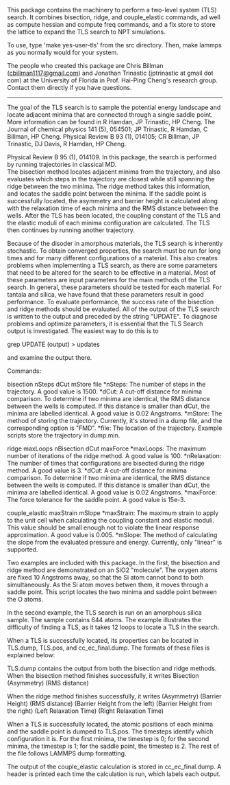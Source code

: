 This package contains the machinery to perform a two-level system (TLS) search.
It combines bisection, ridge, and couple_elastic commands, ad well as 
compute hessian and compute freq commands, and a fix store to store the lattice to expand
the TLS search to NPT simulations.

To use, type 'make yes-user-tls' from the src directory.  Then, make
lammps as you normally would for your system.

The people who created this package are Chris Billman (cbillman1117@gmail.com) and Jonathan Trinastic
(jptrinastic at gmail dot com) at the University of Florida in Prof. Hai-Ping Cheng's research group. Contact
them directly if you have questions.

******

The goal of the TLS search is to sample the potential energy landscape and locate adjacent minima that are connected
through a single saddle point.  More information can be found in R Hamdan, JP Trinastic, HP Cheng.
The Journal of chemical physics 141 (5), 054501; JP Trinastic, R Hamdan, C Billman, HP Cheng.
Physical Review B 93 (1), 014105; CR Billman, JP Trinastic, DJ Davis, R Hamdan, HP Cheng.

Physical Review B 95 (1), 014109.  In this package, the search is performed by running trajectories in classical MD.  
The bisection method locates adjacent minima from the trajectory, and also evaluates which steps in the trajectory 
are closest while still spanning the ridge between the two minima. The ridge method takes this information, and 
locates the saddle point between the minima.  If the saddle point is successfully located, the asymmetry and barrier
height is calculated along with the relaxation time of each minima and the RMS distance between the wells.  After 
the TLS has been located, the coupling constant of the TLS and the elastic moduli of each minima configuration 
are calculated.  The TLS then continues by running another trajectory.

Because of the disoder in amorphous materials, the TLS search is inherently stochastic.  To obtain converged
properties, the search must be run for long times and for many different configurations of a material.  This
also creates problems when implementing a TLS search, as there are some parameters that need to be altered for the
search to be effective in a material.  Most of these parameters are input parameters for the main methods of the
TLS search.  In general, these parameters should be tested for each material.  For tantala and silica, we have
found that these parameters result in good performance.  To evaluate performance, the success rate of the
bisection and ridge methods should be evaluated.  All of the output of the TLS search is written to the output and
preceded by the string "UPDATE".  To diagnose problems and optimize parameters, it is essential that the TLS Search
output is investigated.  The easiest way to do this is to 

grep UPDATE (output) > updates 

and examine the output there.

Commands:

bisection nSteps dCut mStore file
    *nSteps: The number of steps in the trajectory.  A good value is 1500.
    *dCut: A cut-off distance for minima comparison.  To determine if two minima are identical, the RMS distance between 
        the wells is computed.  If this distance is smaller than dCut, the minima are labelled identical.  A good value 
        is 0.02 Angstroms.
    *mStore: The method of storing the trajectory.  Currently, it's stored in a dump file, and the corresponding option 
        is "FMD".
    *file: The location of the trajectory.  Example scripts store the trajectory in dump.min.

ridge maxLoops nBisection dCut maxForce
    *maxLoops: The maximum number of iterations of the ridge method.  A good value is 100.
    *nRelaxation: The number of times that configurations are bisected during the ridge method. A good value is 3.
    *dCut: A cut-off distance for minima comparison.  To determine if two minima are identical, the RMS distance between
        the wells is computed.  If this distance is smaller than dCut, the minima are labelled identical.  A good value 
        is 0.02 Angstroms.
    *maxForce: The force tolerance for the saddle point.  A good value is 15e-3.

couple_elastic maxStrain mSlope
    *maxStrain: The maximum strain to apply to the unit cell when calculating the coupling constant and elastic moduli.
        This value should be small enough not to violate the linear response approximation.  A good value is 0.005.
    *mSlope: The method of calculating the slope from the evaluated pressure and energy.  Currently, only "linear" is supported.

Two examples are included with this package.  In the first, the bisection and ridge method are demonstrated on an SiO2 "molecule".
The oxygen atoms are fixed 10 Angstroms away, so that the Si atom cannot bond to both simultaneously.  As the Si atom moves betwen
them, it moves through a saddle point.  This script locates the two minima and saddle point between the O atoms.

In the second example, the TLS search is run on an amorphous silica sample.  The sample contains 644 atoms.  The example
illustrates the difficulty of finding a TLS, as it takes 12 loops to locate a TLS in the search.

When a TLS is successfully located, its properties can be located in TLS.dump, TLS.pos, and cc_ec_final.dump.  The formats of
these files is explained below:

TLS.dump contains the output from both the bisection and ridge methods.  When the bisection method finishes successfully, it writes
Bisection (Asymmetry) (RMS distance)

When the ridge method finishes successfully, it writes
(Asymmetry) (Barrier Height) (RMS distance) (Barrier Height from the left) (Barrier Height from the right) (Left Relaxation Time) (Right Relaxation Time)

When a TLS is successfully located, the atomic positions of each minima and the saddle point is dumped to TLS.pos.  The timesteps identify
which configuration it is.  For the first minima, the timestep is 0; for the second minima, the timestep is 1; for the saddle point, the timestep is 2.
The rest of the file follows LAMMPS dump formatting.

The output of the couple_elastic calculation is stored in cc_ec_final.dump.  A header is printed each time the calculation is run,
which labels each output.
